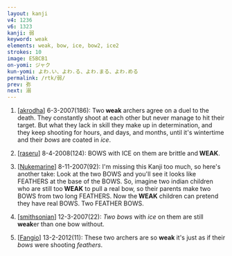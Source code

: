 ```yaml
---
layout: kanji
v4: 1236
v6: 1323
kanji: 弱
keyword: weak
elements: weak, bow, ice, bow2, ice2
strokes: 10
image: E5BCB1
on-yomi: ジャク
kun-yomi: よわ.い、よわ.る、よわ.まる、よわ.める
permalink: /rtk/弱/
prev: 弥
next: 溺
---
```


1) [<a href="http://kanji.koohii.com/profile/akrodha">akrodha</a>] 6-3-2007(186): Two<strong> weak</strong> archers agree on a duel to the death. They constantly shoot at each other but never manage to hit their target. But what they lack in skill they make up in determination, and they keep shooting for hours, and days, and months, until it&#039;s wintertime and their <em>bows</em> are coated in <em>ice</em>.

2) [<a href="http://kanji.koohii.com/profile/raseru">raseru</a>] 8-4-2008(124): BOWS with ICE on them are brittle and<strong> WEAK</strong>.

3) [<a href="http://kanji.koohii.com/profile/Nukemarine">Nukemarine</a>] 8-11-2007(92): I&#039;m missing this Kanji too much, so here&#039;s another take: Look at the two BOWS and you&#039;ll see it looks like FEATHERS at the base of the BOWS. So, imagine two indian children who are still too<strong> WEAK</strong> to pull a real bow, so their parents make two BOWS from two long FEATHERS. Now the<strong> WEAK</strong> children can pretend they have real BOWS. Two FEATHER BOWS.

4) [<a href="http://kanji.koohii.com/profile/smithsonian">smithsonian</a>] 12-3-2007(22): <em>Two bows</em> with <em>ice</em> on them are still<strong> weak</strong>er than one bow without.

5) [<a href="http://kanji.koohii.com/profile/Fangio">Fangio</a>] 13-2-2012(11): These two archers are so <strong>weak</strong> it&#039;s just as if their <em>bows</em> were shooting <em>feathers</em>.

